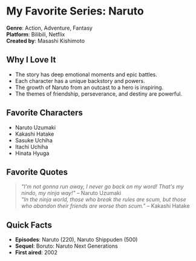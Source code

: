 # My Favorite Series: Naruto

**Genre**: Action, Adventure, Fantasy  
**Platform**: Bilibili, Netflix  
**Created by**: Masashi Kishimoto

## Why I Love It

- The story has deep emotional moments and epic battles.
- Each character has a unique backstory and powers.
- The growth of Naruto from an outcast to a hero is inspiring.
- The themes of friendship, perseverance, and destiny are powerful.

## Favorite Characters

- Naruto Uzumaki
- Kakashi Hatake
- Sasuke Uchiha
- Itachi Uchiha
- Hinata Hyuga

## Favorite Quotes

> *"I'm not gonna run away, I never go back on my word! That's my nindo, my ninja way!"* – Naruto Uzumaki  
> *"In the ninja world, those who break the rules are scum, but those who abandon their friends are worse than scum."* – Kakashi Hatake

## Quick Facts

- **Episodes**: Naruto (220), Naruto Shippuden (500)
- **Sequel**: Boruto: Naruto Next Generations
- **First aired**: 2002
